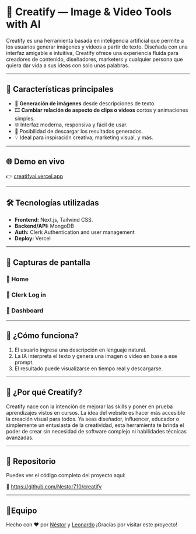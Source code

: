 # 🎨 Creatify — Image & Video Tools with AI

[](https://img.shields.io/badge/Live%20Demo-%F0%9F%94%B4%20Check%20it%20out!-green)

[](https://img.shields.io/badge/Repository-%F0%9F%94%97%20GitHub-blue)

Creatify es una herramienta basada en inteligencia artificial que permite a los usuarios generar imágenes y videos a partir de texto. Diseñada con una interfaz amigable e intuitiva, Creatify ofrece una experiencia fluida para creadores de contenido, diseñadores, marketers y cualquier persona que quiera dar vida a sus ideas con solo unas palabras.

---

## 🚀 Características principales

- 🧠 **Generación de imágenes** desde descripciones de texto.
- 🎞️ **Cambiar relación de aspecto de clips o videos** cortos y animaciones simples.
- 🌐 Interfaz moderna, responsiva y fácil de usar.
- 💾 Posibilidad de descargar los resultados generados.
- 💡 Ideal para inspiración creativa, marketing visual, y más.

---

## 🌐 Demo en vivo

👉 [creatifyai.vercel.app](https://creatifyai.vercel.app/)

---

## 🛠️ Tecnologías utilizadas

- **Frontend:** Next.js, Tailwind CSS.
- **Backend/API:** MongoDB
- **Auth:** Clerk Authentication and user management
- **Deploy:** Vercel

---

## 📸 Capturas de pantalla

### 🔹 Home

[](https://github.com/user-attachments/assets/466655db-7d44-422c-94c5-47f0a8bd3fa6)

### 🔹 Clerk Log in

[](https://github.com/user-attachments/assets/c2c9deb7-cb3c-48b9-8445-623fd40e8f82)

### 🔹 Dashboard

[](https://github.com/user-attachments/assets/f37a6401-7fb1-4bb4-aa4b-5bfc2c5fdc1a)

---

## 🧠 ¿Cómo funciona?

1. El usuario ingresa una descripción en lenguaje natural.
2. La IA interpreta el texto y genera una imagen o video en base a ese prompt.
3. El resultado puede visualizarse en tiempo real y descargarse.

---

## 🏁 ¿Por qué Creatify?

Creatify nace con la intención de mejorar las skills y poner en prueba aprendizajes vistos en cursos. La idea del website es hacer más accesible la creación visual para todos. Ya seas diseñador, influencer, educador o simplemente un entusiasta de la creatividad, esta herramienta te brinda el poder de crear sin necesidad de software complejo ni habilidades técnicas avanzadas.

---

## 📂 Repositorio

Puedes ver el código completo del proyecto aquí:

🔗 https://github.com/Nestor710/creatify

---

## 👥Equipo

Hecho con ❤️ por [Néstor](https://nestordev.vercel.app)  y [Leonardo](https://github.com/leonardaraujo)
¡Gracias por visitar este proyecto!
